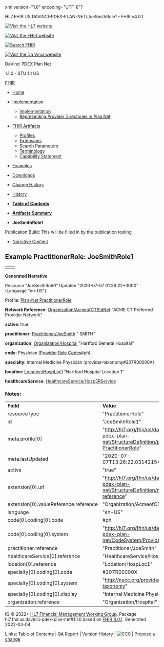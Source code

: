 xml version="1.0" encoding="UTF-8"?

HL7.FHIR.US.DAVINCI-PDEX-PLAN-NET\JoeSmithRole1 - FHIR v4.0.1

[![Visit the HL7 website](assets/images/hl7-logo-header.png)](http://hl7.org)

[![Visit the FHIR website](assets/images/fhir-logo-www.png)](http://hl7.org/fhir)

[![Search FHIR](assets/images/search.png)](searchform.html)

[![Visit the Da Vinci website](assets/images/da-vinci_logo.jpg)](http://hl7.org/about/davinci)

DaVinci PDEX Plan Net

1.1.0 - STU 1.1
US

[FHIR](http://hl7.org/fhir/R4/index.html)

* [Home](index.html)
* [Implementation](#)
  + [Implementation](implementation.html)
  + [Representing Provider Directories in Plan Net](implementation.html#Representing)
* [FHIR Artifacts](#)
  + [Profiles](artifacts.html#3)
  + [Extensions](artifacts.html#4)
  + [Search Parameters](artifacts.html#2)
  + [Terminology](artifacts.html#5)
  + [Capability Statement](artifacts.html#1)
* [Examples](artifacts.html#7)
* [Downloads](downloads.html)
* [Change History](ChangeHistory.html)
* [History](http://www.hl7.org/fhir/us/davinci-pdex-plan-net/history.cfml)

* [**Table of Contents**](toc.html)
* [**Artifacts Summary**](artifacts.html)
* **JoeSmithRole1**

Publication Build: This will be filled in by the publication tooling

* [Narrative Content](#)

## Example PractitionerRole: JoeSmithRole1

|  |  |
| --- | --- |
|  | |

**Generated Narrative**

Resource "JoeSmithRole1" Updated "2020-07-07 01:26:22+0000" (Language "en-US")

Profile: [Plan-Net PractitionerRole](StructureDefinition-plannet-PractitionerRole.html)

**Network Reference**: [Organization/AcmeofCTStdNet](Organization-AcmeofCTStdNet.html) "ACME CT Preferred Provider Network"

**active**: true

**practitioner**: [Practitioner/JoeSmith](Practitioner-JoeSmith.html) " SMITH"

**organization**: [Organization/Hospital](Organization-Hospital.html) "Hartford General Hospital"

**code**: Physician  ([Provider Role Codes](CodeSystem-ProviderRoleCS.html)#ph)

**specialty**: Internal Medicine Physician  (provider-taxonomy#207R00000X)

**location**: [Location/HospLoc1](Location-HospLoc1.html) "Hartford Hospital Location 1"

**healthcareService**: [HealthcareService/HospERService](HealthcareService-HospERService.html)

### Notes:

|  |  |
| --- | --- |
| **Field** | **Value** |
| resourceType | "PractitionerRole" |
| id | "JoeSmithRole1" |
| meta.profile[0] | "http://hl7.org/fhir/us/davinci-pdex-plan-net/StructureDefinition/plannet-PractitionerRole" |
| meta.lastUpdated | "2020-07-07T13:26:22.0314215+00:00" |
| active | "true" |
| extension[0].url | "http://hl7.org/fhir/us/davinci-pdex-plan-net/StructureDefinition/network-reference" |
| extension[0].valueReference.reference | "Organization/AcmeofCTStdNet" |
| language | "en-US" |
| code[0].coding[0].code | #ph |
| code[0].coding[0].system | "http://hl7.org/fhir/us/davinci-pdex-plan-net/CodeSystem/ProviderRoleCS" |
| practitioner.reference | "Practitioner/JoeSmith" |
| healthcareService[0].reference | "HealthcareService/HospERService" |
| location[0].reference | "Location/HospLoc1" |
| specialty[0].coding[0].code | #207R00000X |
| specialty[0].coding[0].system | "http://nucc.org/provider-taxonomy" |
| specialty[0].coding[0].display | "Internal Medicine Physician" |
| organization.reference | "Organization/Hospital" |

IG © 2022+ [HL7 Financial Management Working Group](http://www.hl7.org/Special/committees/fm). Package hl7.fhir.us.davinci-pdex-plan-net#1.1.0 based on [FHIR 4.0.1](http://hl7.org/fhir/R4/). Generated 2022-04-04

Links: [Table of Contents](toc.html) |
[QA Report](qa.html)
| [Version History](http://hl7.org/fhir/us/davinci-pdex-plan-net/history.html) |
[![CC0](cc0.png)](http://hl7.org/fhir/R4/license.html) |
[Propose a change](http://hl7.org/fhir-issues)